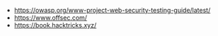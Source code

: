 - https://owasp.org/www-project-web-security-testing-guide/latest/
- https://www.offsec.com/
- https://book.hacktricks.xyz/
